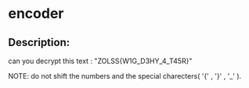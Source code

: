 
# encoder
## Description:
can you decrypt this text : 
 "ZOLSS{W1G_D3HY_4_T45R}"

NOTE: do not shift the numbers and the special charecters( '{' , '}' , '_' ).


